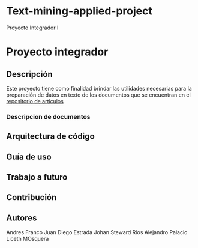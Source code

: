 # Text-mining-applied-project
Proyecto Integrador I

# Proyecto integrador

## Descripción
Este proyecto tiene como finalidad brindar las utilidades necesarias para la preparación de datos en texto de los documentos que se encuentran en el [repositorio de articulos](https;//www.repo.com) 

### Descripcion de documentos

## Arquitectura de código

## Guía de uso

## Trabajo a futuro

## Contribución


## Autores

Andres Franco
Juan Diego Estrada
Johan Steward Rios
Alejandro Palacio
Liceth MOsquera
